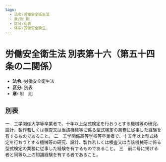 ```yaml
---
tags:
  - 法令/労働安全衛生法
  - 章/附_則
  - 区分/別表
  - 体系/労働安全衛生
---
```

# 労働安全衛生法 別表第十六（第五十四条の二関係）

- **法令:** 労働安全衛生法
- **区分:** 別表
- **章:** 附　則

## 別表
一　工学関係大学等卒業者で、十年以上型式検定を行おうとする機械等の研究、設計、製作若しくは検査又は当該機械等に係る型式検定の業務に従事した経験を有するものであること。
二　工学関係高等学校等卒業者で、十五年以上型式検定を行おうとする機械等の研究、設計、製作若しくは検査又は当該機械等に係る型式検定の業務に従事した経験を有するものであること。
三　前二号に掲げる者と同等以上の知識経験を有する者であること。

